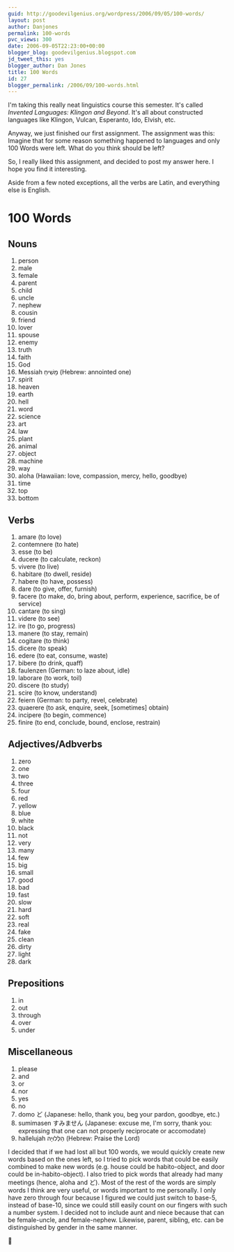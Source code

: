 ```yaml
---
guid: http://goodevilgenius.org/wordpress/2006/09/05/100-words/
layout: post
author: Danjones
permalink: 100-words
pvc_views: 300
date: 2006-09-05T22:23:00+00:00
blogger_blog: goodevilgenius.blogspot.com
jd_tweet_this: yes
blogger_author: Dan Jones
title: 100 Words
id: 27
blogger_permalink: /2006/09/100-words.html
---
```

I'm taking this really neat linguistics course this semester. It's called *Invented Languages: Klingon and Beyond*. It's all about constructed languages like Klingon, Vulcan, Esperanto, Ido, Elvish, etc.

Anyway, we just finished our first assignment. The assignment was this: Imagine that for some reason something happened to languages and only 100 Words were left. What do you think should be left?

So, I really liked this assignment, and decided to post my answer here. I hope you find it interesting.

Aside from a few noted exceptions, all the verbs are Latin, and everything else is English.

# 100 Words

## Nouns

1. person 
2. male
3. female 
4. parent 
5. child 
6. uncle 
7. nephew 
8. cousin 
9. friend
10. lover 
11. spouse 
12. enemy 
13. truth 
14. faith 
15. God 
16. Messiah מָשִׁיחַ (Hebrew: annointed one) 
17. spirit 
18. heaven 
19. earth 
20. hell 
21. word 
22. science 
23. art 
24. law 
25. plant 
26. animal
27. object 
28. machine 
29. way 
30. aloha (Hawaiian: love, compassion, mercy, hello, goodbye) 
31. time 
32. top 
33. bottom

## Verbs

1. amare (to love) 
2. contemnere (to hate) 
3. esse (to be) 
4. ducere (to calculate, reckon) 
5. vivere (to live) 
6. habitare (to dwell, reside) 
7. habere (to have, possess) 
8. dare (to give, offer, furnish) 
9. facere (to make, do, bring about, perform, experience, sacrifice, be of service)
10. cantare (to sing) 
11. videre (to see) 
12. ire (to go, progress) 
13. manere (to stay, remain) 
14. cogitare (to think) 
15. dicere (to speak) 
16. edere (to eat, consume, waste) 
17. bibere (to drink, quaff)
18. faulenzen (German: to laze about, idle) 
19. laborare (to work, toil) 
20. discere (to study) 
21. scire (to know, understand) 
22. feiern (German: to party, revel, celebrate) 
23. quaerere (to ask, enquire, seek, \[sometimes] obtain) 
24. incipere (to begin, commence) 
25. finire (to end, conclude, bound, enclose, restrain)

## Adjectives/Adbverbs

1. zero 
2. one 
3. two 
4. three 
5. four 
6. red 
7. yellow
8. blue 
9. white 
10. black 
11. not 
12. very 
13. many 
14. few 
15. big 
16. small
17. good 
18. bad 
19. fast 
20. slow 
21. hard 
22. soft 
23. real 
24. fake
25. clean 
26. dirty 
27. light 
28. dark 

## Prepositions

1. in 
2. out 
3. through
4. over 
5. under

## Miscellaneous

1. please 
2. and 
3. or 
4. nor
5. yes 
6. no 
7. domo ど (Japanese: hello, thank you, beg your pardon, goodbye, etc.) 
8. sumimasen すみません (Japanese: excuse me, I'm sorry, thank you: expressing that one can not properly reciprocate or accomodate) 
9. hallelujah הַלְּלוּיָהּ (Hebrew: Praise the Lord)
               

I decided that if we had lost all but 100 words, we would quickly create new words based on the ones left, so I tried to pick words that could be easily combined to make new words (e.g. house could be habito-object, and door could be in-habito-object). I also tried to pick words that already had many meetings (hence, aloha and ど). Most of the rest of the words are simply words I think are very useful, or words important to me personally. I only have zero through four because I figured we could just switch to base-5, instead of base-10, since we could still easily count on our fingers with such a number system. I decided not to include aunt and niece because that can be female-uncle, and female-nephew. Likewise, parent, sibling, etc. can be distinguished by gender in the same manner.

🙏